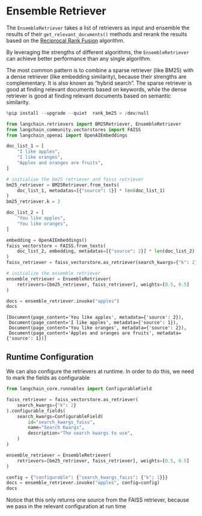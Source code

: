 # Ensemble Retriever

The `EnsembleRetriever` takes a list of retrievers as input and ensemble the results of their `get_relevant_documents()` methods and rerank the results based on the [Reciprocal Rank Fusion](https://plg.uwaterloo.ca/~gvcormac/cormacksigir09-rrf.pdf) algorithm.

By leveraging the strengths of different algorithms, the `EnsembleRetriever` can achieve better performance than any single algorithm.

The most common pattern is to combine a sparse retriever (like BM25) with a dense retriever (like embedding similarity), because their strengths are complementary. It is also known as “hybrid search”. The sparse retriever is good at finding relevant documents based on keywords, while the dense retriever is good at finding relevant documents based on semantic similarity.

```python
%pip install --upgrade --quiet  rank_bm25 > /dev/null
```



```python
from langchain.retrievers import BM25Retriever, EnsembleRetriever
from langchain_community.vectorstores import FAISS
from langchain_openai import OpenAIEmbeddings
```



```python
doc_list_1 = [
    "I like apples",
    "I like oranges",
    "Apples and oranges are fruits",
]

# initialize the bm25 retriever and faiss retriever
bm25_retriever = BM25Retriever.from_texts(
    doc_list_1, metadatas=[{"source": 1}] * len(doc_list_1)
)
bm25_retriever.k = 2

doc_list_2 = [
    "You like apples",
    "You like oranges",
]

embedding = OpenAIEmbeddings()
faiss_vectorstore = FAISS.from_texts(
    doc_list_2, embedding, metadatas=[{"source": 2}] * len(doc_list_2)
)
faiss_retriever = faiss_vectorstore.as_retriever(search_kwargs={"k": 2})

# initialize the ensemble retriever
ensemble_retriever = EnsembleRetriever(
    retrievers=[bm25_retriever, faiss_retriever], weights=[0.5, 0.5]
)
```



```python
docs = ensemble_retriever.invoke("apples")
docs
```



```text
[Document(page_content='You like apples', metadata={'source': 2}),
 Document(page_content='I like apples', metadata={'source': 1}),
 Document(page_content='You like oranges', metadata={'source': 2}),
 Document(page_content='Apples and oranges are fruits', metadata={'source': 1})]
```



## Runtime Configuration[](https://python.langchain.com/docs/modules/data_connection/retrievers/ensemble#runtime-configuration)

We can also configure the retrievers at runtime. In order to do this, we need to mark the fields as configurable

```python
from langchain_core.runnables import ConfigurableField
```



```python
faiss_retriever = faiss_vectorstore.as_retriever(
    search_kwargs={"k": 2}
).configurable_fields(
    search_kwargs=ConfigurableField(
        id="search_kwargs_faiss",
        name="Search Kwargs",
        description="The search kwargs to use",
    )
)
```



```python
ensemble_retriever = EnsembleRetriever(
    retrievers=[bm25_retriever, faiss_retriever], weights=[0.5, 0.5]
)
```



```python
config = {"configurable": {"search_kwargs_faiss": {"k": 1}}}
docs = ensemble_retriever.invoke("apples", config=config)
docs
```



Notice that this only returns one source from the FAISS retriever, because we pass in the relevant configuration at run time

[
  ](https://python.langchain.com/docs/modules/data_connection/retrievers/contextual_compression)